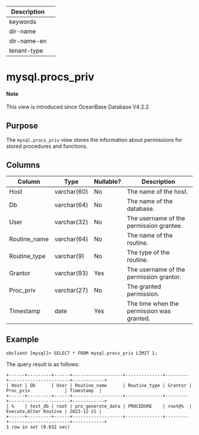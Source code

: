 | Description ||
|---|---|
| keywords ||
| dir-name ||
| dir-name-en ||
| tenant-type |

# mysql.procs_priv

<main id="notice" type='explain'>
<h4>Note</h4>
<p>This view is introduced since OceanBase Database V4.2.2. </p>
</main>

## Purpose

The `mysql.procs_priv` view stores the information about permissions for stored procedures and functions. 

## Columns

| **Column** | **Type** | **Nullable?** | **Description** |
|------------|-------------|---------------------|----------------------------------------|
| Host | varchar(60) | No | The name of the host. |
| Db | varchar(64) | No | The name of the database. |
| User | varchar(32) | No | The username of the permission grantee. |
| Routine_name | varchar(64) | No | The name of the routine. |
| Routine_type | varchar(9) | No | The type of the routine. |
| Grantor | varchar(93) | Yes | The username of the permission grantor. |
| Proc_priv | varchar(27) | No | The granted permission. |
| Timestamp | date | Yes | The time when the permission was granted. |

## Example

```shell
obclient [mysql]> SELECT * FROM mysql.procs_priv LIMIT 1;
```

The query result is as follows:

```shell
+------+---------+------+-------------------+--------------+---------+-----------------------+------------+
| Host | Db      | User | Routine_name      | Routine_type | Grantor | Proc_priv             | Timestamp  |
+------+---------+------+-------------------+--------------+---------+-----------------------+------------+
| %    | test_db | root | pro_generate_data | PROCEDURE    | root@%  | Execute,Alter Routine | 2023-12-21 |
+------+---------+------+-------------------+--------------+---------+-----------------------+------------+
1 row in set (0.032 sec)
```

